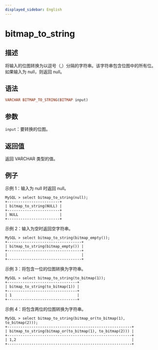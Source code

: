 ```yaml
---
displayed_sidebar: English
---
```


# bitmap_to_string

## 描述

将输入的位图转换为以逗号（,）分隔的字符串。该字符串包含位图中的所有位。如果输入为 null，则返回 null。

## 语法

```Haskell
VARCHAR BITMAP_TO_STRING(BITMAP input)
```

## 参数

`input`：要转换的位图。

## 返回值

返回 VARCHAR 类型的值。

## 例子

示例 1：输入为 null 时返回 null。

```Plain Text
MySQL > select bitmap_to_string(null);
+------------------------+
| bitmap_to_string(NULL) |
+------------------------+
| NULL                   |
+------------------------+
```

示例 2：输入为空时返回空字符串。

```Plain Text
MySQL > select bitmap_to_string(bitmap_empty());
+----------------------------------+
| bitmap_to_string(bitmap_empty()) |
+----------------------------------+
|                                  |
+----------------------------------+
```

示例 3：将包含一位的位图转换为字符串。

```Plain Text
MySQL > select bitmap_to_string(to_bitmap(1));
+--------------------------------+
| bitmap_to_string(to_bitmap(1)) |
+--------------------------------+
| 1                              |
+--------------------------------+
```

示例 4：将包含两位的位图转换为字符串。

```Plain Text
MySQL > select bitmap_to_string(bitmap_or(to_bitmap(1), to_bitmap(2)));
+---------------------------------------------------------+
| bitmap_to_string(bitmap_or(to_bitmap(1), to_bitmap(2))) |
+---------------------------------------------------------+
| 1,2                                                     |
+---------------------------------------------------------+
```
